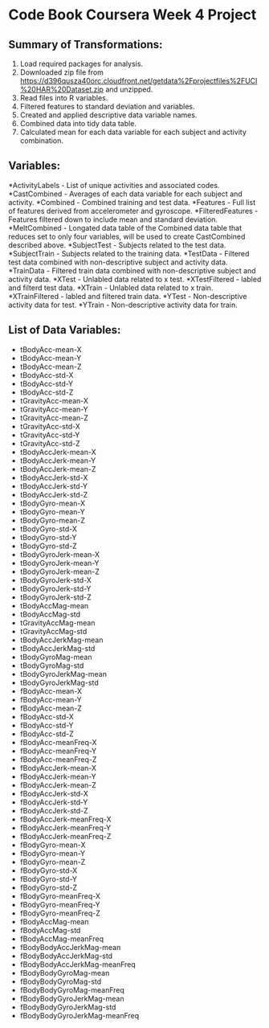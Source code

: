 
Code Book Coursera Week 4 Project
======

## Summary of Transformations:

1. Load required packages for analysis.  
2. Downloaded zip file from https://d396qusza40orc.cloudfront.net/getdata%2Fprojectfiles%2FUCI%20HAR%20Dataset.zip and unzipped. 
3. Read files into R variables.
4. Filtered features to standard deviation and variables. 
5. Created and applied descriptive data variable names.
6. Combined data into tidy data table.
7. Calculated mean for each data variable for each subject and activity combination.


## Variables:

*ActivityLabels - List of unique activities and associated codes.
*CastCombined - Averages of each data variable for each subject and activity. 
*Combined - Combined training and test data.
*Features - Full list of features derived from accelerometer and gyroscope. 
*FilteredFeatures - Features filtered down to include mean and standard deviation. 
*MeltCombined - Longated data table of the Combined data table that reduces set to only four variables, will be used to create CastCombined described above. 
*SubjectTest - Subjects related to the test data.
*SubjectTrain - Subjects related to the training data.
*TestData - Filtered test data combined with non-descriptive subject and activity data. 
*TrainData - Filtered train data combined with non-descriptive subject and activity data. 
*XTest - Unlabled data related to x test.
*XTestFiltered - labled and filterd test data.
*XTrain - Unlabled data related to x train.
*XTrainFiltered - labled and filtered train data.
*YTest - Non-descriptive activity data for test.
*YTrain - Non-descriptive activity data for train.

## List of Data Variables:

* tBodyAcc-mean-X
* tBodyAcc-mean-Y
* tBodyAcc-mean-Z
* tBodyAcc-std-X
* tBodyAcc-std-Y
* tBodyAcc-std-Z
* tGravityAcc-mean-X
* tGravityAcc-mean-Y
* tGravityAcc-mean-Z
* tGravityAcc-std-X
* tGravityAcc-std-Y
* tGravityAcc-std-Z
* tBodyAccJerk-mean-X
* tBodyAccJerk-mean-Y
* tBodyAccJerk-mean-Z
* tBodyAccJerk-std-X
* tBodyAccJerk-std-Y
* tBodyAccJerk-std-Z
* tBodyGyro-mean-X
* tBodyGyro-mean-Y
* tBodyGyro-mean-Z
* tBodyGyro-std-X
* tBodyGyro-std-Y
* tBodyGyro-std-Z
* tBodyGyroJerk-mean-X
* tBodyGyroJerk-mean-Y
* tBodyGyroJerk-mean-Z
* tBodyGyroJerk-std-X
* tBodyGyroJerk-std-Y
* tBodyGyroJerk-std-Z
* tBodyAccMag-mean
* tBodyAccMag-std
* tGravityAccMag-mean
* tGravityAccMag-std
* tBodyAccJerkMag-mean
* tBodyAccJerkMag-std
* tBodyGyroMag-mean
* tBodyGyroMag-std
* tBodyGyroJerkMag-mean
* tBodyGyroJerkMag-std
* fBodyAcc-mean-X
* fBodyAcc-mean-Y
* fBodyAcc-mean-Z
* fBodyAcc-std-X
* fBodyAcc-std-Y
* fBodyAcc-std-Z
* fBodyAcc-meanFreq-X
* fBodyAcc-meanFreq-Y
* fBodyAcc-meanFreq-Z
* fBodyAccJerk-mean-X
* fBodyAccJerk-mean-Y
* fBodyAccJerk-mean-Z
* fBodyAccJerk-std-X
* fBodyAccJerk-std-Y
* fBodyAccJerk-std-Z
* fBodyAccJerk-meanFreq-X
* fBodyAccJerk-meanFreq-Y
* fBodyAccJerk-meanFreq-Z
* fBodyGyro-mean-X
* fBodyGyro-mean-Y
* fBodyGyro-mean-Z
* fBodyGyro-std-X
* fBodyGyro-std-Y
* fBodyGyro-std-Z
* fBodyGyro-meanFreq-X
* fBodyGyro-meanFreq-Y
* fBodyGyro-meanFreq-Z
* fBodyAccMag-mean
* fBodyAccMag-std
* fBodyAccMag-meanFreq
* fBodyBodyAccJerkMag-mean
* fBodyBodyAccJerkMag-std
* fBodyBodyAccJerkMag-meanFreq
* fBodyBodyGyroMag-mean
* fBodyBodyGyroMag-std
* fBodyBodyGyroMag-meanFreq
* fBodyBodyGyroJerkMag-mean
* fBodyBodyGyroJerkMag-std
* fBodyBodyGyroJerkMag-meanFreq

